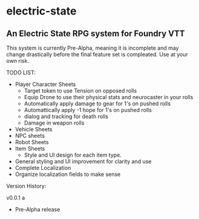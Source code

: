 # electric-state
## An Electric State RPG system for Foundry VTT

This system is currently Pre-Alpha, meaning it is incomplete and may change drastically before the final feature set is compleated. Use at your own risk.

TODO LIST:

- Player Character Sheets
    - Target token to use Tension on opposed rolls
    - Equip Drone to use their physical stats and neurocaster in your rolls
    - Automatically apply damage to gear for 1's on pushed rolls
    - Automattically apply -1 hope for 1's on pushed rolls
    - dialog and tracking for death rolls
    - Damage in weapon rolls
- Vehicle Sheets
- NPC sheets
- Robot Sheets
- Item Sheets
    - Style and UI design for each item type.
- General styling and UI improvement for clarity and use
- Complete Localization
- Organize localization fields to make sense


Version History:

v0.0.1 a
- Pre-Alpha release 


